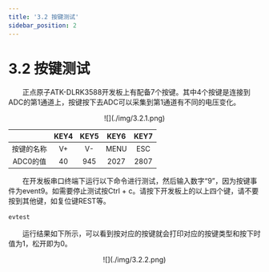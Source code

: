 ```yaml
---
title: '3.2 按键测试'
sidebar_position: 2
---
```


# 3.2 按键测试

&emsp;&emsp;正点原子ATK-DLRK3588开发板上有配备7个按键。其中4个按键是连接到ADC的第1通道上，按键按下去ADC可以采集到第1通道有不同的电压变化。

<center>
![](./img/3.2.1.png)
</center>

|            | KEY4 | KEY5 | KEY6 | KEY7 |
| :--------: | :--: | :--: | :--: | :--: |
| 按键的名称 | V+   | V-   | MENU | ESC  |
| ADC0的值   | 40   | 945  | 2027 | 2807 |

&emsp;&emsp;在开发板串口终端下运行以下命令进行测试，然后输入数字“9”，因为按键事件为event9。如需要停止测试按Ctrl + c。请按下开发板上的以上四个键，请不要按到其他键，如复位键REST等。

```c#
evtest
```

&emsp;&emsp;运行结果如下所示，可以看到按对应的按键就会打印对应的按键类型和按下时值为1，松开即为0。

<center>
![](./img/3.2.2.png)
</center>


